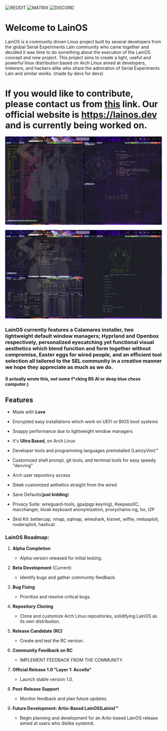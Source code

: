 ![REDDIT](https://img.shields.io/badge/Reddit-FF4500?style=for-the-badge&logo=reddit&logoColor=white&link=https://www.reddit.com/r/LainOSdevelopers/)
![MATRIX](https://img.shields.io/badge/Matrix%20-%20%230047a7?style=for-the-badge&logo=matrix&link=https://matrix.to/?fbclid=IwAR3aREfZ0l84eRuLdQ1RWq38Bm2mqvK4irokYoEWnvOibQPT7vqiIq_nhY8#/!hhlpPAPloYluaKwYAb:matrix.org?via=matrix.org)
![DISCORD](https://img.shields.io/badge/Discord%20-%20%234900ff?style=for-the-badge&logo=discord&link=todo!)

# Welcome to LainOS
LainOS is a community driven Linux project built by several developers from the global Serial Experiments Lain community who came together and decided it was time to do something about the execution of the LainOS concept and now project.
This project aims to create a light, useful and powerful linux distribution based on Arch Linux aimed at developers, tinkerers, and hackers alike who share the admiration of Serial Experiments Lain and similar works. (made by devs for devs)

# If you would like to contribute, please contact us from [this](https://matrix.to/?fbclid=IwAR3aREfZ0l84eRuLdQ1RWq38Bm2mqvK4irokYoEWnvOibQPT7vqiIq_nhY8#/!hhlpPAPloYluaKwYAb:matrix.org?via=matrix.org) link. Our official website is https://lainos.dev and is currently being worked on.

![alt text](https://github.com/The-LainOS-Project/Gallery/blob/main/swappy-20250409_104106.png)




![alt text](https://github.com/The-LainOS-Project/Gallery/blob/main/swappy-20250409_101927.png)

### LainOS currently features a Calamares installer, two lightweight default window managers; Hyprland and Openbox respectively, personalized eyecatching yet functional visual aesthetics which blend function and form together without compromise, Easter eggs for wired people, and an efficient tool selection all tailored to the SEL community in a creative manner we hope they appreciate as much as we do.
#### (I actually wrote this, not some f*cking BS AI or deep blue chess computer.)

## Features
- Made with **Love**

- Encrypted easy installations which work on UEFI or BIOS boot systems

- Snappy performance due to lightweight window managers

- It's **Ultra Based**, on Arch Linux

- Developer tools and programming languages preinstalled (LainzyVim)™

- Customized shell prompt, git tools, and terminal tools for easy speedy "devving"

- Arch user repository access

- Sleek customized aethetics straight from the wired

- Sane Defaults(**just kidding**)

- Privacy Suite: wireguard-tools, gpa(pgp keyring), KeepassXC, macchanger, kloak keyboard anonymization, proxychains-ng, tor, I2P

- Skid Kit: bettercap, nmap, sqlmap, wireshark, kismet, wifite, metasploit, routersploit, hashcat

### LainOS Roadmap:

1. **Alpha Completion**  
   - Alpha version released for initial testing.

2. **Beta Development** (Current)  
   - Identify bugs and gather community feedback.

3. **Bug Fixing**  
   - Prioritize and resolve critical bugs.

4. **Repository Cloning**  
   - Clone and customize Arch Linux repositories, solidifying LainOS as its own distribution.

5. **Release Candidate (RC)**  
   - Create and test the RC version.

6. **Community Feedback on RC**  
   - IMPLEMENT FEEDBACK FROM THE COMMUNITY.

7. **Official Release 1.0 "Layer 1: Accella"**  
   - Launch stable version 1.0.

8. **Post-Release Support**  
   - Monitor feedback and plan future updates.

9. **Future Development: Artix-Based LainOS(Lainix)™**  
   - Begin planning and development for an Artix-based LainOS release aimed at users who dislike systemd.
